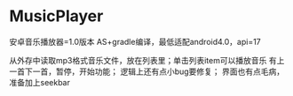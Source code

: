# MusicPlayer
安卓音乐播放器=1.0版本
AS+gradle编译，最低适配android4.0，api=17

从外存中读取mp3格式音乐文件，放在列表里；单击列表item可以播放音乐
有上一首下一首，暂停，开始功能；
逻辑上还有点小bug要修复；
界面也有点毛病，准备加上seekbar

